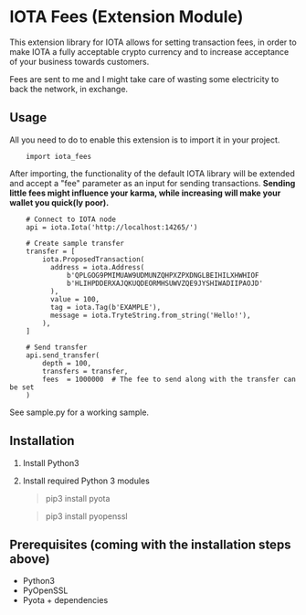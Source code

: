 
# IOTA Fees (Extension Module)
This extension library for IOTA allows for setting transaction fees, in order to make IOTA 
a fully acceptable crypto currency and to increase acceptance of your business towards customers.

Fees are sent to me and I might take care of wasting some electricity to back the network, in exchange.

## Usage
All you need to do to enable this extension is to import it in your project.

        import iota_fees

After importing, the functionality of the default IOTA library will be extended and accept a "fee" parameter as an
input for sending transactions. **Sending little fees might influence your karma, while increasing will make your 
wallet you quick(ly poor).**

```
    # Connect to IOTA node
    api = iota.Iota('http://localhost:14265/')
    
    # Create sample transfer
    transfer = [
        iota.ProposedTransaction(
          address = iota.Address(
              b'QPLGOG9PMIMUAW9UDMUNZQHPXZPXDNGLBEIHILXHWHIOF
              b'HLIHPDDERXAJQKUQDEORMHSUWVZQE9JYSHIWADIIPAOJD'
          ),
          value = 100,
          tag = iota.Tag(b'EXAMPLE'),
          message = iota.TryteString.from_string('Hello!'),
        ),
    ]
    
    # Send transfer
    api.send_transfer(
        depth = 100,
        transfers = transfer,
        fees  = 1000000  # The fee to send along with the transfer can be set
    )
```

See sample.py for a working sample.
  
## Installation
1) Install Python3
2) Install required Python 3 modules
    > pip3 install pyota
    
    > pip3 install pyopenssl
    
## Prerequisites (coming with the installation steps above)
- Python3
- PyOpenSSL
- Pyota + dependencies

